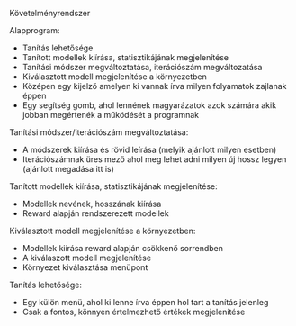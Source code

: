 Követelményrendszer

Alapprogram:

- Tanítás lehetősége
- Tanított modellek kiírása, statisztikájának megjelenítése
- Tanítási módszer megváltoztatása, iterációszám megváltozatása
- Kiválasztott modell megjelenítése a környezetben
- Középen egy kijelző amelyen ki vannak írva milyen folyamatok zajlanak éppen
- Egy segítség gomb, ahol lennének magyarázatok azok számára akik jobban megértenék a működését a programnak

Tanítási módszer/iterációszám megváltoztatása:

- A módszerek kiírása és rövid leírása (melyik ajánlott milyen esetben)
- Iterációszámnak üres mező ahol meg lehet adni milyen új hossz legyen (ajánlott megadása itt is)

Tanított modellek kiírása, statisztikájának megjelenítése:

- Modellek nevének, hosszának kiírása
- Reward alapján rendszerezett modellek

Kiválasztott modell megjelenítése a környezetben:

- Modellek kiírása reward alapján csökkenő sorrendben
- A kiválaszott modell megjelenítése
- Környezet kiválasztása menüpont

Tanítás lehetősége:

- Egy külön menü, ahol ki lenne írva éppen hol tart a tanítás jelenleg
- Csak a fontos, könnyen értelmezhető értékek megjelenítése

